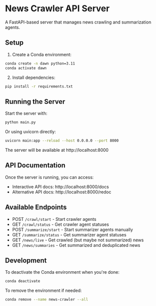 # News Crawler API Server

A FastAPI-based server that manages news crawling and summarization agents.

## Setup

1. Create a Conda environment:

```bash
conda create -n dawn python=3.11
conda activate dawn
```

2. Install dependencies:

```bash
pip install -r requirements.txt
```

## Running the Server

Start the server with:

```bash
python main.py
```

Or using uvicorn directly:

```bash
uvicorn main:app --reload --host 0.0.0.0 --port 8000
```

The server will be available at http://localhost:8000

## API Documentation

Once the server is running, you can access:

- Interactive API docs: http://localhost:8000/docs
- Alternative API docs: http://localhost:8000/redoc

## Available Endpoints

- POST `/crawl/start` - Start crawler agents
- GET `/crawl/status` - Get crawler agent statuses
- POST `/summarize/start` - Start summarizer agents manually
- GET `/summarize/status` - Get summarizer agent statuses
- GET `/news/live` - Get crawled (but maybe not summarized) news
- GET `/news/summaries` - Get summarized and deduplicated news

## Development

To deactivate the Conda environment when you're done:

```bash
conda deactivate
```

To remove the environment if needed:

```bash
conda remove --name news-crawler --all
```

